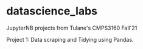 # datascience_labs
JupyterNB projects from Tulane's CMPS3160 Fall'21

Project 1: Data scraping and Tidying using Pandas. 
